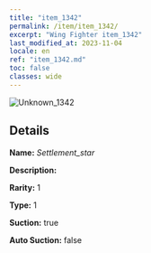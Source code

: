 ```yaml
---
title: "item_1342"
permalink: /item/item_1342/
excerpt: "Wing Fighter item_1342"
last_modified_at: 2023-11-04
locale: en
ref: "item_1342.md"
toc: false
classes: wide
---
```



 ![Unknown_1342](/images/item/Settlement_star_p.png)



## Details

 **Name:** *Settlement_star* 

 **Description:** 

 **Rarity:** 1 

 **Type:** 1 

 **Suction:** true 

 **Auto Suction:** false 


